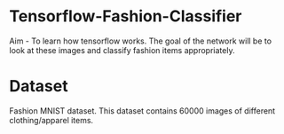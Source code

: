 # Tensorflow-Fashion-Classifier
Aim - To learn how tensorflow works. The goal of the network will be to look at these images and classify fashion items
appropriately.

# Dataset
Fashion MNIST dataset. This dataset contains 60000 images of different clothing/apparel items.
